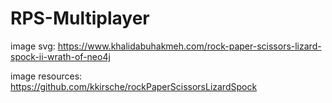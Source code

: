 # RPS-Multiplayer

image svg: https://www.khalidabuhakmeh.com/rock-paper-scissors-lizard-spock-ii-wrath-of-neo4j

image resources: https://github.com/kkirsche/rockPaperScissorsLizardSpock
